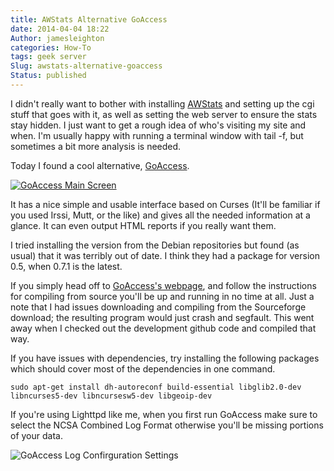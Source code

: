 ```yaml
---
title: AWStats Alternative GoAccess
date: 2014-04-04 18:22
Author: jamesleighton
categories: How-To
tags: geek server
Slug: awstats-alternative-goaccess
Status: published
---
```

I didn't really want to bother with installing [AWStats](http://awstats.sourceforge.net/) and setting up the cgi stuff that goes with it, as well as setting the web server to ensure the stats stay hidden. I just want to get a rough idea of who's visiting my site and when. I'm usually happy with running a terminal window with tail -f, but sometimes a bit more analysis is needed.

Today I found a cool alternative, [GoAccess](http://goaccess.prosoftcorp.com/).

[![GoAccess Main Screen](/images/goacess.png)](http://goaccess.prosoftcorp.com/)

It has a nice simple and usable interface based on Curses (It'll be familiar if you used Irssi, Mutt, or the like) and gives all the needed information at a glance. It can even output HTML reports if you really want them.

I tried installing the version from the Debian repositories but found (as usual) that it was terribly out of date. I think they had a package for version 0.5, when 0.7.1 is the latest.

If you simply head off to [GoAccess's webpage](http://goaccess.prosoftcorp.com/download), and follow the instructions for compiling from source you'll be up and running in no time at all. Just a note that I had issues downloading and compiling from the Sourceforge download; the resulting program would just crash and segfault. This went away when I checked out the development github code and compiled that way.

If you have issues with dependencies, try installing the following packages which should cover most of the dependencies in one command.

<div class="highlight">

    sudo apt-get install dh-autoreconf build-essential libglib2.0-dev libncurses5-dev libncursesw5-dev libgeoip-dev

</div>

If you're using Lighttpd like me, when you first run GoAccess make sure to select the NCSA Combined Log Format otherwise you'll be missing portions of your data.

![GoAccess Log Confirguration Settings](/images/goacess-conf.png)
